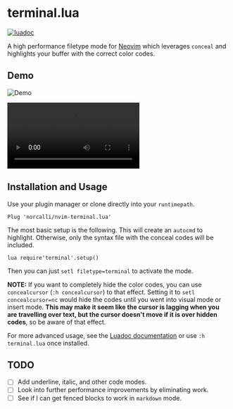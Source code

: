 # terminal.lua

[![luadoc](https://img.shields.io/badge/luadoc-0.1-blue)](https://norcalli.github.io/luadoc/nvim-terminal.lua/)

A high performance filetype mode for [Neovim](https://github.com/neovim/neovim) which leverages `conceal` and
highlights your buffer with the correct color codes.

## Demo

![Demo](https://raw.githubusercontent.com/norcalli/github-assets/master/nvim-terminal.lua-demo.gif)

![Demo.mp4](https://raw.githubusercontent.com/norcalli/github-assets/master/nvim-terminal.lua-demo.mp4)

## Installation and Usage

Use your plugin manager or clone directly into your `runtimepath`.

```vim
Plug 'norcalli/nvim-terminal.lua'
```

The most basic setup is the following. This will create an `autocmd` to
highlight. Otherwise, only the syntax file with the conceal codes will
be included.

```vim
lua require'terminal'.setup()
```

Then you can just `setl filetype=terminal` to activate the mode.

**NOTE:** If you want to completely hide the color codes, you can use `concealcursor` (`:h concealcursor`) to that effect. Setting it to `setl concealcursor=nc` would hide the codes until you went into visual mode or insert mode. **This may make it seem like the cursor is lagging when you are travelling over text, but the cursor doesn't move if it is over hidden codes**, so be aware of that effect.

For more advanced usage, see the [Luadoc documentation](https://norcalli.github.io/luadoc/nvim-terminal.lua/)
or use `:h terminal.lua` once installed.


## TODO

- [ ] Add underline, italic, and other code modes.
- [ ] Look into further performance improvements by eliminating work.
- [ ] See if I can get fenced blocks to work in `markdown` mode.
